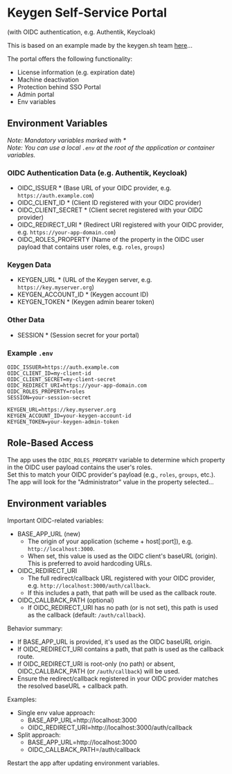 # Keygen Self-Service Portal
(with OIDC authentication, e.g. Authentik, Keycloak)

This is based on an example made by the keygen.sh team [here](https://github.com/keygen-sh/example-react-licensing-portal)...

The portal offers the following functionality:

- License information (e.g. expiration date)
- Machine deactivation
- Protection behind SSO Portal
- Admin portal
- Env variables

## Environment Variables
_Note: Mandatory variables marked with *_  
_Note: You can use a local `.env` at the root of the application or container variables._

### OIDC Authentication Data (e.g. Authentik, Keycloak)
- OIDC_ISSUER * (Base URL of your OIDC provider, e.g. `https://auth.example.com`)
- OIDC_CLIENT_ID * (Client ID registered with your OIDC provider)
- OIDC_CLIENT_SECRET * (Client secret registered with your OIDC provider)
- OIDC_REDIRECT_URI * (Redirect URI registered with your OIDC provider, e.g. `https://your-app-domain.com`)
- OIDC_ROLES_PROPERTY (Name of the property in the OIDC user payload that contains user roles, e.g. `roles`, `groups`)

### Keygen Data
- KEYGEN_URL * (URL of the Keygen server, e.g. `https://key.myserver.org`)
- KEYGEN_ACCOUNT_ID * (Keygen account ID)
- KEYGEN_TOKEN * (Keygen admin bearer token)

### Other Data
- SESSION * (Session secret for your portal)

### Example `.env`
```
OIDC_ISSUER=https://auth.example.com
OIDC_CLIENT_ID=my-client-id
OIDC_CLIENT_SECRET=my-client-secret
OIDC_REDIRECT_URI=https://your-app-domain.com
OIDC_ROLES_PROPERTY=roles
SESSION=your-session-secret

KEYGEN_URL=https://key.myserver.org
KEYGEN_ACCOUNT_ID=your-keygen-account-id
KEYGEN_TOKEN=your-keygen-admin-token
```

## Role-Based Access

The app uses the `OIDC_ROLES_PROPERTY` variable to determine which property in the OIDC user payload contains the user's roles.  
Set this to match your OIDC provider's payload (e.g., `roles`, `groups`, etc.).
The app will look for the "Administrator" value in the property selected...

## Environment variables

Important OIDC-related variables:

- BASE_APP_URL (new)
  - The origin of your application (scheme + host[:port]), e.g. `http://localhost:3000`.
  - When set, this value is used as the OIDC client's baseURL (origin). This is preferred to avoid hardcoding URLs.
- OIDC_REDIRECT_URI
  - The full redirect/callback URL registered with your OIDC provider, e.g. `http://localhost:3000/auth/callback`.
  - If this includes a path, that path will be used as the callback route.
- OIDC_CALLBACK_PATH (optional)
  - If OIDC_REDIRECT_URI has no path (or is not set), this path is used as the callback (default: `/auth/callback`).

Behavior summary:
- If BASE_APP_URL is provided, it's used as the OIDC baseURL origin.
- If OIDC_REDIRECT_URI contains a path, that path is used as the callback route.
- If OIDC_REDIRECT_URI is root-only (no path) or absent, OIDC_CALLBACK_PATH (or `/auth/callback`) will be used.
- Ensure the redirect/callback registered in your OIDC provider matches the resolved baseURL + callback path.

Examples:
- Single env value approach:
  - BASE_APP_URL=http://localhost:3000
  - OIDC_REDIRECT_URI=http://localhost:3000/auth/callback
- Split approach:
  - BASE_APP_URL=http://localhost:3000
  - OIDC_CALLBACK_PATH=/auth/callback

Restart the app after updating environment variables.